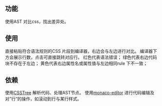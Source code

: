 ## 功能
使用AST 对比css，找出差异处。
## 使用
直接粘贴符合语法规则的CSS 片段到编译器，右边会与左边进行对比。
编译器下方会展示行数，点击可直接跳转对应行。
红色代表语法错误；
绿色代表右边代码块不存在于左边；
黄色代表右边属性名或属性值与左边相同rule 下不一致；

## 依赖
使用[CSSTree](https://github.com/csstree/csstree) 解析代码、处理AST节点。
使用[monaco-editor]() 进行代码编辑及对”行“的操作，如滚动到行与某行样式。